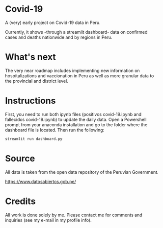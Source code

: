 # Covid-19
A (very) early project on Covid-19 data in Peru.

Currently, it shows -through a streamlit dashboard- data on confirmed cases and deaths nationwide and by regions in Peru.

# What's next
The very near roadmap includes implementing new information on hospitalizations and vaccionation in Peru as well as more granular data to the provincial and district level.

# Instructions
First, you need to run both ipynb files (positivos covid-19.ipynb and fallecidos covid-19.ipynb) to update the daily data. Open a Powershell prompt from your anaconda installation and go to the folder where the dashboard file is located. Then run the following:

```bash
streamlit run dashboard.py
```
# Source
All data is taken from the open data repository of the Peruvian Government.

https://www.datosabiertos.gob.pe/

# Credits
All work is done solely by me. Please contact me for comments and inquiries (see my e-mail in my profile info).